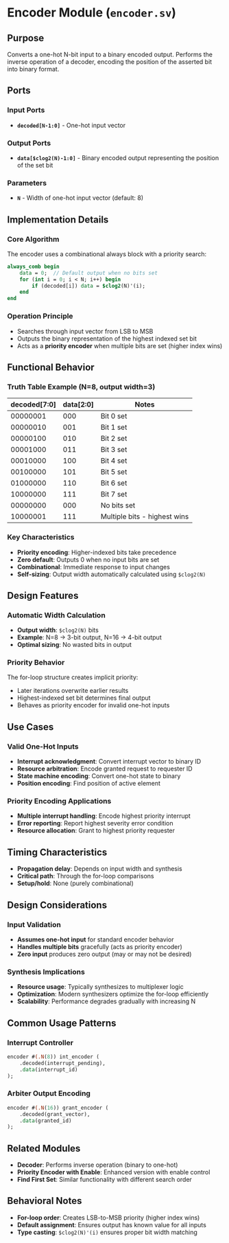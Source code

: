 # Encoder Module (`encoder.sv`)

## Purpose
Converts a one-hot N-bit input to a binary encoded output. Performs the inverse operation of a decoder, encoding the position of the asserted bit into binary format.

## Ports

### Input Ports
- **`decoded[N-1:0]`** - One-hot input vector

### Output Ports
- **`data[$clog2(N)-1:0]`** - Binary encoded output representing the position of the set bit

### Parameters
- **`N`** - Width of one-hot input vector (default: 8)

## Implementation Details

### Core Algorithm
The encoder uses a combinational always block with a priority search:

```systemverilog
always_comb begin
    data = 0;  // Default output when no bits set
    for (int i = 0; i < N; i++) begin
        if (decoded[i]) data = $clog2(N)'(i);
    end
end
```

### Operation Principle
- Searches through input vector from LSB to MSB
- Outputs the binary representation of the highest indexed set bit
- Acts as a **priority encoder** when multiple bits are set (higher index wins)

## Functional Behavior

### Truth Table Example (N=8, output width=3)
| decoded[7:0] | data[2:0] | Notes |
|--------------|-----------|-------|
| 00000001     | 000       | Bit 0 set |
| 00000010     | 001       | Bit 1 set |
| 00000100     | 010       | Bit 2 set |
| 00001000     | 011       | Bit 3 set |
| 00010000     | 100       | Bit 4 set |
| 00100000     | 101       | Bit 5 set |
| 01000000     | 110       | Bit 6 set |
| 10000000     | 111       | Bit 7 set |
| 00000000     | 000       | No bits set |
| 10000001     | 111       | Multiple bits - highest wins |

### Key Characteristics
- **Priority encoding**: Higher-indexed bits take precedence
- **Zero default**: Outputs 0 when no input bits are set
- **Combinational**: Immediate response to input changes
- **Self-sizing**: Output width automatically calculated using `$clog2(N)`

## Design Features

### Automatic Width Calculation
- **Output width**: `$clog2(N)` bits
- **Example**: N=8 → 3-bit output, N=16 → 4-bit output
- **Optimal sizing**: No wasted bits in output

### Priority Behavior
The for-loop structure creates implicit priority:
- Later iterations overwrite earlier results
- Highest-indexed set bit determines final output
- Behaves as priority encoder for invalid one-hot inputs

## Use Cases

### Valid One-Hot Inputs
- **Interrupt acknowledgment**: Convert interrupt vector to binary ID
- **Resource arbitration**: Encode granted request to requester ID  
- **State machine encoding**: Convert one-hot state to binary
- **Position encoding**: Find position of active element

### Priority Encoding Applications
- **Multiple interrupt handling**: Encode highest priority interrupt
- **Error reporting**: Report highest severity error condition
- **Resource allocation**: Grant to highest priority requester

## Timing Characteristics
- **Propagation delay**: Depends on input width and synthesis
- **Critical path**: Through the for-loop comparisons
- **Setup/hold**: None (purely combinational)

## Design Considerations

### Input Validation
- **Assumes one-hot input** for standard encoder behavior
- **Handles multiple bits** gracefully (acts as priority encoder)
- **Zero input** produces zero output (may or may not be desired)

### Synthesis Implications
- **Resource usage**: Typically synthesizes to multiplexer logic
- **Optimization**: Modern synthesizers optimize the for-loop efficiently
- **Scalability**: Performance degrades gradually with increasing N

## Common Usage Patterns

### Interrupt Controller
```systemverilog
encoder #(.N(8)) int_encoder (
    .decoded(interrupt_pending),
    .data(interrupt_id)
);
```

### Arbiter Output Encoding
```systemverilog
encoder #(.N(16)) grant_encoder (
    .decoded(grant_vector),
    .data(granted_id)
);
```

## Related Modules
- **Decoder**: Performs inverse operation (binary to one-hot)
- **Priority Encoder with Enable**: Enhanced version with enable control
- **Find First Set**: Similar functionality with different search order

## Behavioral Notes
- **For-loop order**: Creates LSB-to-MSB priority (higher index wins)
- **Default assignment**: Ensures output has known value for all inputs
- **Type casting**: `$clog2(N)'(i)` ensures proper bit width matching